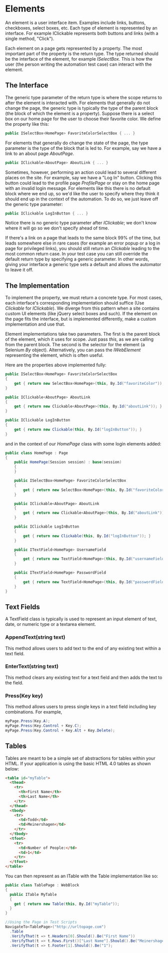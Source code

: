 # Elements

An element is a user interface item. Examples include links, buttons, checkboxes, select boxes, etc. Each type of element is represented by an interface. For example IClickable represents both buttons and links (with a single method, "Click").

Each element on a page gets represented by a property. The most important part of the property is the return type. The type returned should be the interface of the element, for example *ISelectBox*. This is how the user (the person writing the automation test case) can interact with the element.

## The Interface

The generic type parameter of the return type is where the scope returns to after the element is interacted with. For elements that generally do not change the page, the generic type is typically the type of the parent block (the block of which the element is a property). Suppose there is a select box on our home page for the user to choose their favorite color. We define the property like this:

```csharp
public ISelectBox<HomePage> FavoriteColorSelectBox { ... }
```

For elements that generally do change the state of the page, the type parameter is the type of the block that is led to. For example, say we have a link to an about page *AboutPage*.

```csharp
public IClickable<AboutPage> AboutLink { ... }
```

Sometimes, however, performing an action could lead to several different places on the site. For example, say we have a "Log In" button. Clicking this button could lead to the profile page *ProfilePage* or stay on the home page with an invalid login message. For elements like this there is no default block where we end up, so we'd like the user to specify where they think it should end up in the context of the automation. To do so, we just leave off the generic type parameter:

```csharp
public IClickable LogInButton { ... }
```

Notice there is no generic type parameter after *IClickable*; we don't know where it will go so we don't specify ahead of time.

If there's a link on a page that leads to the same block 99% of the time, but leads somewhere else in rare cases (for example an error popup or a log in page for privileged links), you should still return an *Clickable* leading to the most common return case. In your test case you can still override the default return type by specifying a generic parameter. In other words, giving your interface a generic type sets a default and allows the automator to leave it off.

## The Implementation

To implement the property, we must return a concrete type. For most cases, each interface's corresponding implementation should suffice (Use *Clickable* for *IClickable*). We diverge from this pattern when a site contains custom UI elements (like jQuery select boxes and such). If the element on the page fits the interface, but is implemented differently, make a custom implementation and use that.

Element implementations take two parameters. The first is the parent block of the element, which it uses for scope. Just pass *this*, as we are calling from the parent block. The second is the selector for the element (a Selenium *By* object). Alternatively, you can pass the *IWebElement* representing the element, which is often useful.

Here are the properties above implemented fully:

```csharp
public ISelectBox<HomePage> FavoriteColorSelectBox
{
    get { return new SelectBox<HomePage>(this, By.Id("favoriteColor")); }
}

public IClickable<AboutPage> AboutLink
{
    get { return new Clickable<AboutPage>(this, By.Id("aboutLink")); }
}

public IClickable LogInButton
{
    get { return new Clickable(this, By.Id("logInButton")); }
}
```

and in the context of our *HomePage* class with some login elements added:

```csharp
public class HomePage : Page
{
    public HomePage(Session session) : base(session)
    {
    }

    public ISelectBox<HomePage> FavoriteColorSelectBox
    {
        get { return new SelectBox<HomePage>(this, By.Id("favoriteColor")); }
    }

    public IClickable<AboutPage> AboutLink
    {
        get { return new Clickable<AboutPage>(this, By.Id("aboutLink")); }
    }

    public IClickable LogInButton
    {
        get { return new Clickable(this, By.Id("logInButton")); }
    }

    public ITextField<HomePage> UsernameField
    {
        get { return new TextField<HomePage>(this, By.Id("usernameField")); }
    }

    public ITextField<HomePage> PasswordField
    {
        get { return new TextField<HomePage>(this, By.Id("passwordField")); }
    }
}
```

## Text Fields

A TextField class is typically is used to represent an input element of text, date, or numeric type or a textarea element.

### AppendText(string text)

This method allows users to add text to the end of any existing text within a text field.

### EnterText(string text)

This method clears any existing text for a text field and then adds the text to the field.

### Press(Key key)

This method allows users to press single keys in a text field including key combinations.  For example,

```csharp
myPage.Press(Key.A);
myPage.Press(Key.Control + Key.C);
myPage.Press(Key.Control + Key.Alt + Key.Delete);
```

## Tables

Tables are meant to be a simple set of abstractions for tables within your HTML.  If your application is using the basic HTML 4.0 tables as shown below:

```html
<table id="myTable">
  <thead>
    <tr>
      <th>First Name</th>
      <th>Last Name</th>
    </tr>
  </thead>
  <tbody>
    <tr>
      <td>Todd</td>
      <td>Meinershagen</td>
    </tr>
  </tbody>
  <tfoot>
    <tr>
      <td>Number of People:</td>
      <td>1</td>
    </tr>
  </tfoot>
</table>
```

You can then represent as an ITable with the Table implementation like so:

```csharp
public class TablePage : WebBlock
{
  public ITable MyTable
  {
    get { return new Table(this, By.Id("myTable"));
  }
}

//Using the Page in Test Scripts
NavigateTo<TablePage>("http://urltopage.com")
  .Table
  .VerifyThat(t => t.Headers[0].Should().Be("First Name"))
  .VerifyThat(t => t.Rows.First()["Last Name"].Should().Be("Meinershagen"))
  .VerifyThat(t => t.Footer[1].Should().Be("1");
```
